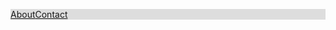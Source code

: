 <html>
  <head>
<style>
ul {
  list-style-type: none;
  margin: 0;
  padding: 0;
  overflow: hidden;
  background-color: #dddddd;
}
li {
  float: left;
}

li a {
  display: block;
  color: white;
  text-align: center;
  padding: 14px 16px;
  text-decoration: none;
}
li a:hover {
  background-color: #111;
}
</style>
</head>
<body>

<ul>
  <li><a href="about.html">About</a></li>
  <li><a href="contact.html">Contact</a></li>
</ul>

<html>
